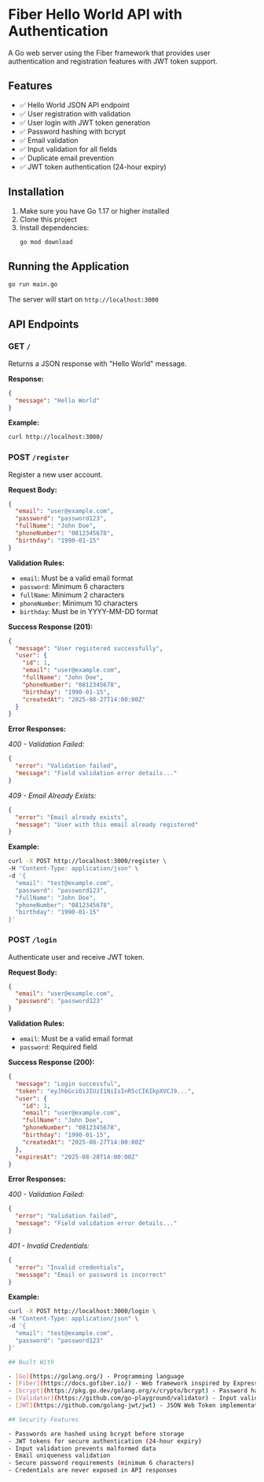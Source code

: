 # Fiber Hello World API with Authentication

A Go web server using the Fiber framework that provides user authentication and registration features with JWT token support.

## Features

- ✅ Hello World JSON API endpoint
- ✅ User registration with validation
- ✅ User login with JWT token generation
- ✅ Password hashing with bcrypt
- ✅ Email validation
- ✅ Input validation for all fields
- ✅ Duplicate email prevention
- ✅ JWT token authentication (24-hour expiry)

## Installation

1. Make sure you have Go 1.17 or higher installed
2. Clone this project
3. Install dependencies:
   ```bash
   go mod download
   ```

## Running the Application

```bash
go run main.go
```

The server will start on `http://localhost:3000`

## API Endpoints

### GET `/`
Returns a JSON response with "Hello World" message.

**Response:**
```json
{
  "message": "Hello World"
}
```

**Example:**
```bash
curl http://localhost:3000/
```

### POST `/register`
Register a new user account.

**Request Body:**
```json
{
  "email": "user@example.com",
  "password": "password123",
  "fullName": "John Doe",
  "phoneNumber": "0812345678",
  "birthday": "1990-01-15"
}
```

**Validation Rules:**
- `email`: Must be a valid email format
- `password`: Minimum 6 characters
- `fullName`: Minimum 2 characters
- `phoneNumber`: Minimum 10 characters
- `birthday`: Must be in YYYY-MM-DD format

**Success Response (201):**
```json
{
  "message": "User registered successfully",
  "user": {
    "id": 1,
    "email": "user@example.com",
    "fullName": "John Doe",
    "phoneNumber": "0812345678",
    "birthday": "1990-01-15",
    "createdAt": "2025-08-27T14:00:00Z"
  }
}
```

**Error Responses:**

*400 - Validation Failed:*
```json
{
  "error": "Validation failed",
  "message": "Field validation error details..."
}
```

*409 - Email Already Exists:*
```json
{
  "error": "Email already exists",
  "message": "User with this email already registered"
}
```

**Example:**
```bash
curl -X POST http://localhost:3000/register \
-H "Content-Type: application/json" \
-d '{
  "email": "test@example.com",
  "password": "password123",
  "fullName": "John Doe",
  "phoneNumber": "0812345678",
  "birthday": "1990-01-15"
}'
```

### POST `/login`
Authenticate user and receive JWT token.

**Request Body:**
```json
{
  "email": "user@example.com",
  "password": "password123"
}
```

**Validation Rules:**
- `email`: Must be a valid email format
- `password`: Required field

**Success Response (200):**
```json
{
  "message": "Login successful",
  "token": "eyJhbGciOiJIUzI1NiIsInR5cCI6IkpXVCJ9...",
  "user": {
    "id": 1,
    "email": "user@example.com",
    "fullName": "John Doe",
    "phoneNumber": "0812345678",
    "birthday": "1990-01-15",
    "createdAt": "2025-08-27T14:00:00Z"
  },
  "expiresAt": "2025-08-28T14:00:00Z"
}
```

**Error Responses:**

*400 - Validation Failed:*
```json
{
  "error": "Validation failed",
  "message": "Field validation error details..."
}
```

*401 - Invalid Credentials:*
```json
{
  "error": "Invalid credentials",
  "message": "Email or password is incorrect"
}
```

**Example:**
```bash
curl -X POST http://localhost:3000/login \
-H "Content-Type: application/json" \
-d '{
  "email": "test@example.com",
  "password": "password123"
}'

## Built With

- [Go](https://golang.org/) - Programming language
- [Fiber](https://docs.gofiber.io/) - Web framework inspired by Express.js
- [bcrypt](https://pkg.go.dev/golang.org/x/crypto/bcrypt) - Password hashing
- [Validator](https://github.com/go-playground/validator) - Input validation
- [JWT](https://github.com/golang-jwt/jwt) - JSON Web Token implementation

## Security Features

- Passwords are hashed using bcrypt before storage
- JWT tokens for secure authentication (24-hour expiry)
- Input validation prevents malformed data
- Email uniqueness validation
- Secure password requirements (minimum 6 characters)
- Credentials are never exposed in API responses
